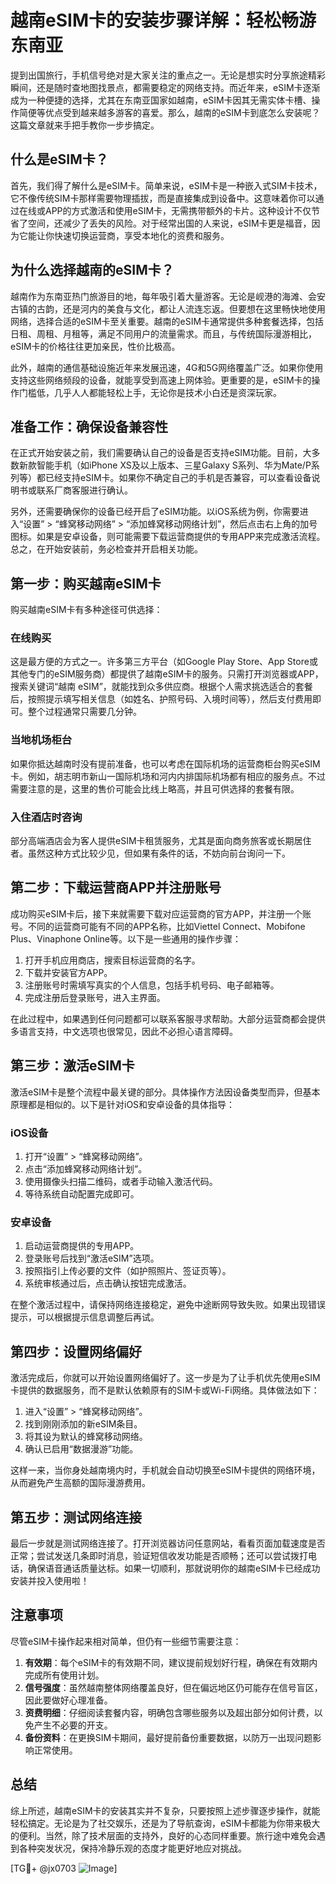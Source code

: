 # 越南eSIM卡的安装步骤详解：轻松畅游东南亚

提到出国旅行，手机信号绝对是大家关注的重点之一。无论是想实时分享旅途精彩瞬间，还是随时查地图找景点，都需要稳定的网络支持。而近年来，eSIM卡逐渐成为一种便捷的选择，尤其在东南亚国家如越南，eSIM卡因其无需实体卡槽、操作简便等优点受到越来越多游客的喜爱。那么，越南的eSIM卡到底怎么安装呢？这篇文章就来手把手教你一步步搞定。

## 什么是eSIM卡？

首先，我们得了解什么是eSIM卡。简单来说，eSIM卡是一种嵌入式SIM卡技术，它不像传统SIM卡那样需要物理插拔，而是直接集成到设备中。这意味着你可以通过在线或APP的方式激活和使用eSIM卡，无需携带额外的卡片。这种设计不仅节省了空间，还减少了丢失的风险。对于经常出国的人来说，eSIM卡更是福音，因为它能让你快速切换运营商，享受本地化的资费和服务。

## 为什么选择越南的eSIM卡？

越南作为东南亚热门旅游目的地，每年吸引着大量游客。无论是岘港的海滩、会安古镇的古韵，还是河内的美食与文化，都让人流连忘返。但要想在这里畅快地使用网络，选择合适的eSIM卡至关重要。越南的eSIM卡通常提供多种套餐选择，包括日租、周租、月租等，满足不同用户的流量需求。而且，与传统国际漫游相比，eSIM卡的价格往往更加亲民，性价比极高。

此外，越南的通信基础设施近年来发展迅速，4G和5G网络覆盖广泛。如果你使用支持这些网络频段的设备，就能享受到高速上网体验。更重要的是，eSIM卡的操作门槛低，几乎人人都能轻松上手，无论你是技术小白还是资深玩家。

## 准备工作：确保设备兼容性

在正式开始安装之前，我们需要确认自己的设备是否支持eSIM功能。目前，大多数新款智能手机（如iPhone XS及以上版本、三星Galaxy S系列、华为Mate/P系列等）都已经支持eSIM卡。如果你不确定自己的手机是否兼容，可以查看设备说明书或联系厂商客服进行确认。

另外，还需要确保你的设备已经开启了eSIM功能。以iOS系统为例，你需要进入“设置” > “蜂窝移动网络” > “添加蜂窝移动网络计划”，然后点击右上角的加号图标。如果是安卓设备，则可能需要下载运营商提供的专用APP来完成激活流程。总之，在开始安装前，务必检查并开启相关功能。

## 第一步：购买越南eSIM卡

购买越南eSIM卡有多种途径可供选择：

### 在线购买
这是最方便的方式之一。许多第三方平台（如Google Play Store、App Store或其他专门的eSIM服务商）都提供了越南eSIM卡的服务。只需打开浏览器或APP，搜索关键词“越南 eSIM”，就能找到众多供应商。根据个人需求挑选适合的套餐后，按照提示填写相关信息（如姓名、护照号码、入境时间等），然后支付费用即可。整个过程通常只需要几分钟。

### 当地机场柜台
如果你抵达越南时没有提前准备，也可以考虑在国际机场的运营商柜台购买eSIM卡。例如，胡志明市新山一国际机场和河内内排国际机场都有相应的服务点。不过需要注意的是，这里的售价可能会比线上略高，并且可供选择的套餐有限。

### 入住酒店时咨询
部分高端酒店会为客人提供eSIM卡租赁服务，尤其是面向商务旅客或长期居住者。虽然这种方式比较少见，但如果有条件的话，不妨向前台询问一下。

## 第二步：下载运营商APP并注册账号

成功购买eSIM卡后，接下来就需要下载对应运营商的官方APP，并注册一个账号。不同的运营商可能有不同的APP名称，比如Viettel Connect、Mobifone Plus、Vinaphone Online等。以下是一些通用的操作步骤：

1. 打开手机应用商店，搜索目标运营商的名字。
2. 下载并安装官方APP。
3. 注册账号时需填写真实的个人信息，包括手机号码、电子邮箱等。
4. 完成注册后登录账号，进入主界面。

在此过程中，如果遇到任何问题都可以联系客服寻求帮助。大部分运营商都会提供多语言支持，中文选项也很常见，因此不必担心语言障碍。

## 第三步：激活eSIM卡

激活eSIM卡是整个流程中最关键的部分。具体操作方法因设备类型而异，但基本原理都是相似的。以下是针对iOS和安卓设备的具体指导：

### iOS设备
1. 打开“设置” > “蜂窝移动网络”。
2. 点击“添加蜂窝移动网络计划”。
3. 使用摄像头扫描二维码，或者手动输入激活代码。
4. 等待系统自动配置完成即可。

### 安卓设备
1. 启动运营商提供的专用APP。
2. 登录账号后找到“激活eSIM”选项。
3. 按照指引上传必要的文件（如护照照片、签证页等）。
4. 系统审核通过后，点击确认按钮完成激活。

在整个激活过程中，请保持网络连接稳定，避免中途断网导致失败。如果出现错误提示，可以根据提示信息调整后再试。

## 第四步：设置网络偏好

激活完成后，你就可以开始设置网络偏好了。这一步是为了让手机优先使用eSIM卡提供的数据服务，而不是默认依赖原有的SIM卡或Wi-Fi网络。具体做法如下：

1. 进入“设置” > “蜂窝移动网络”。
2. 找到刚刚添加的新eSIM条目。
3. 将其设为默认的蜂窝移动网络。
4. 确认已启用“数据漫游”功能。

这样一来，当你身处越南境内时，手机就会自动切换至eSIM卡提供的网络环境，从而避免产生高额的国际漫游费用。

## 第五步：测试网络连接

最后一步就是测试网络连接了。打开浏览器访问任意网站，看看页面加载速度是否正常；尝试发送几条即时消息，验证短信收发功能是否顺畅；还可以尝试拨打电话，确保语音通话质量达标。如果一切顺利，那就说明你的越南eSIM卡已经成功安装并投入使用啦！

## 注意事项

尽管eSIM卡操作起来相对简单，但仍有一些细节需要注意：

1. **有效期**：每个eSIM卡的有效期不同，建议提前规划好行程，确保在有效期内完成所有使用计划。
2. **信号强度**：虽然越南整体网络覆盖良好，但在偏远地区仍可能存在信号盲区，因此要做好心理准备。
3. **资费明细**：仔细阅读套餐内容，明确包含哪些服务以及超出部分如何计费，以免产生不必要的开支。
4. **备份资料**：在更换SIM卡期间，最好提前备份重要数据，以防万一出现问题影响正常使用。

## 总结

综上所述，越南eSIM卡的安装其实并不复杂，只要按照上述步骤逐步操作，就能轻松搞定。无论是为了社交娱乐，还是为了导航查询，eSIM卡都能为你带来极大的便利。当然，除了技术层面的支持外，良好的心态同样重要。旅行途中难免会遇到各种突发状况，保持冷静乐观的态度才能更好地应对挑战。

[TG💪+ @jx0703 ![Image](https://github.com/user-attachments/assets/dbca1d08-cadb-493c-b0ec-ad6f7a83f270)]